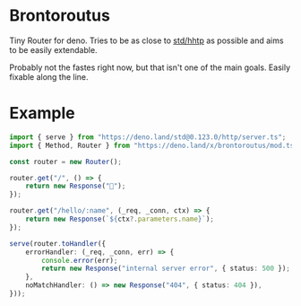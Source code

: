 # Brontoroutus

Tiny Router for deno. Tries to be as close to [std/hhtp](https://deno.land/std@0.123.0/http) as possible and aims to be easily extendable.

Probably not the fastes right now, but that isn't one of the main goals. Easily fixable along the line.

# Example

```ts
import { serve } from "https://deno.land/std@0.123.0/http/server.ts";
import { Method, Router } from "https://deno.land/x/brontoroutus/mod.ts";

const router = new Router();

router.get("/", () => {
    return new Response("🦕");
});

router.get("/hello/:name", (_req, _conn, ctx) => {
    return new Response(`${ctx?.parameters.name}`);
});

serve(router.toHandler({
    errorHandler: (_req, _conn, err) => {
        console.error(err);
        return new Response("internal server error", { status: 500 });
    },
    noMatchHandler: () => new Response("404", { status: 404 }),
}));
```
